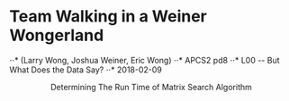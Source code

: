 # Team Walking in a Weiner Wongerland
⋅⋅* (Larry Wong, Joshua Weiner, Eric Wong)
⋅⋅* APCS2 pd8
⋅⋅* L00 -- But What Does the Data Say?
⋅⋅* 2018-02-09
<p align="center">
Determining The Run Time of Matrix Search Algorithm
<p>



